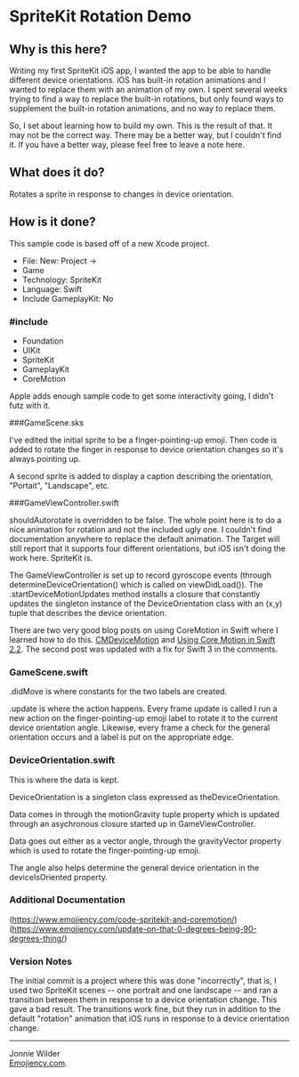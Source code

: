 # SpriteKit Rotation Demo

## Why is this here?

Writing my first SpriteKit iOS app, I wanted the app to be able to handle different device orientations. iOS has built-in rotation animations and I wanted to replace them with an animation of my own. I spent several weeks trying to find a way to replace the built-in rotations, but only found ways to supplement the built-in rotation animations, and no way to replace them.  

So, I set about learning how to build my own. This is the result of that. It may not be the correct way. There may be a better way, but I couldn't find it. If you have a better way, please feel free to leave a note here.  

## What does it do?

Rotates a sprite in response to changes in device orientation.  

## How is it done?

This sample code is based off of a new Xcode project.  

* File: New: Project ->
* Game
* Technology: SpriteKit
* Language: Swift
* Include GameplayKit: No

### #include
* Foundation
* UIKit
* SpriteKit
* GameplayKit
* CoreMotion

Apple adds enough sample code to get some interactivity going, I didn't futz with it.

###GameScene.sks

I've edited the initial sprite to be a finger-pointing-up emoji. Then code is added to rotate the finger in response to device orientation changes so it's always pointing up.

A second sprite is added to display a caption describing the orientation, "Portait", "Landscape", etc.

###GameViewController.swift

shouldAutorotate is overridden to be false. The whole point here is to do a nice animation for rotation and not the included ugly one. I couldn't find documentation anywhere to replace the default animation.  The Target will still report that it supports four different orientations, but iOS isn't doing the work here. SpriteKit is.

The GameViewController is set up to record gyroscope events (through determineDeviceOrientation() which is called on viewDidLoad()). The .startDeviceMotionUpdates method installs a closure that constantly updates the singleton instance of the DeviceOrientation class with an (x,y) tuple that describes the device orientation.

There are two very good blog posts on using CoreMotion in Swift where I learned how to do this. [CMDeviceMotion](http://nshipster.com/cmdevicemotion/) and [Using Core Motion in Swift 2.2](http://avikam.com/software/using-core-motion-in-swift-2-2). The second post was updated with a fix for Swift 3 in the comments.

### GameScene.swift

.didMove is where constants for the two labels are created.

.update is where the action happens. Every frame update is called I run a new action on the finger-pointing-up emoji label to rotate it to the current device orientation angle. Likewise, every frame a check for the general orientation occurs and a label is put on the appropriate edge.

### DeviceOrientation.swift

This is where the data is kept.

DeviceOrientation is a singleton class expressed as theDeviceOrientation.

Data comes in through the motionGravity tuple property which is updated through an asychronous closure started up in GameViewController.

Data goes out either as a vector angle, through the gravityVector property which is used to rotate the finger-pointing-up emoji.

The angle also helps determine the general device orientation in the deviceIsOriented property.

### Additional Documentation

(https://www.emojiency.com/code-spritekit-and-coremotion/)
(https://www.emojiency.com/update-on-that-0-degrees-being-90-degrees-thing/)

### Version Notes

The initial commit is a project where this was done "incorrectly", that is, I used two SpriteKit scenes -- one portrait and one landscape -- and ran a transition between them in response to a device orientation change. This gave a bad result. The transitions work fine, but they run in addition to the default "rotation" animation that iOS runs in response to a device orientation change.


---

Jonnie Wilder  
[Emojiency.com](http://emojiency.com).  
